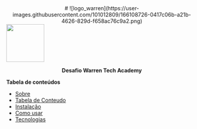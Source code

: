 
<div align="center"> # ![logo_warren](https://user-images.githubusercontent.com/101012809/166108726-0417c06b-a21b-4626-829d-f658ac76c9a2.png) </div>


<img src= '#![logo_warren](https://user-images.githubusercontent.com/101012809/166108726-0417c06b-a21b-4626-829d-f658ac76c9a2.png)' width='100px'>

<p align="center">
  <b> Desafio Warren Tech Academy </b>
</p>

**Tabela de conteúdos**

* [Sobre](#Sobre)
* [Tabela de Conteudo](#tabela-de=conteudo)
* [Instalação](#instalação)
* [Como usar](#como-usar)
* [Tecnologias](#tecnologias)